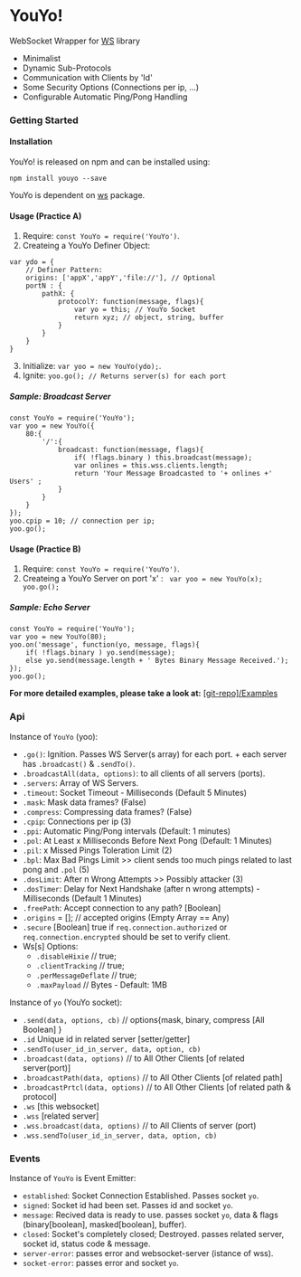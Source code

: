 # YouYo!
WebSocket Wrapper for [WS](https://github.com/websockets/ws) library
* Minimalist
* Dynamic Sub-Protocols
* Communication with Clients by 'Id'
* Some Security Options (Connections per ip, ...)
* Configurable Automatic Ping/Pong Handling

### Getting Started
#### Installation
YouYo! is released on npm and can be installed using:
```
npm install youyo --save
```
YouYo is dependent on [ws](https://www.npmjs.com/package/ws) package.
#### Usage (Practice A)
1. Require: `const YouYo = require('YouYo')`.
2. Createing a YouYo Definer Object:
```
var ydo = {
	// Definer Pattern:
	origins: ['appX','appY','file://'], // Optional
	portN : {
    	pathX: { 
    		protocolY: function(message, flags){
            	var yo = this; // YouYo Socket
                return xyz; // object, string, buffer
            }
    	}
    }
}
```
3. Initialize: `var yoo = new YouYo(ydo);`.
4. Ignite: `yoo.go(); // Returns server(s) for each port`
##### Sample: Broadcast Server
```
const YouYo = require('YouYo');
var yoo = new YouYo({
    80:{
        '/':{
            broadcast: function(message, flags){
                if( !flags.binary ) this.broadcast(message);
                var onlines = this.wss.clients.length;
                return 'Your Message Broadcasted to '+ onlines +' Users' ;
            }
        }
    }
});
yoo.cpip = 10; // connection per ip;
yoo.go();
```

#### Usage (Practice B)
1. Require: `const YouYo = require('YouYo')`.
2. Createing a YouYo Server on port 'x' : ` var yoo = new YouYo(x); yoo.go();`
##### Sample: Echo Server
```
const YouYo = require('YouYo');
var yoo = new YouYo(80);
yoo.on('message', function(yo, message, flags){
	if( !flags.binary ) yo.send(message);
    else yo.send(message.length + ' Bytes Binary Message Received.');
});
yoo.go();
```  

**For more detailed examples, please take a look at:** [[git-repo]/Examples](https://github.com/mhgolkar/YouYo/tree/master/Examples)

### Api
Instance of `YouYo` (yoo):  
* `.go()`: Ignition. Passes WS Server(s array) for each port. + each server has `.broadcast()` & `.sendTo()`.
* `.broadcastAll(data, options)`: to all clients of all servers (ports).
* `.servers`: Array of WS Servers.
* `.timeout`: Socket Timeout - Milliseconds (Default 5 Minutes)
* `.mask`: Mask data frames? (False)
* `.compress`: Compressing data frames? (False)
* `.cpip`: Connections per ip (3)
* `.ppi`: Automatic Ping/Pong intervals (Default: 1 minutes)
* `.pol`: At Least x Milliseconds Before Next Pong (Default: 1 Minutes)
* `.pil`: x Missed Pings Toleration Limit (2)
* `.bpl`: Max Bad Pings Limit >> client sends too much pings related to last pong and `.pol` (5)
* `.dosLimit`: After n Wrong Attempts >> Possibly attacker (3)
* `.dosTimer`: Delay for Next Handshake (after n wrong attempts) - Milliseconds (Default 1 Minutes)
* `.freePath`: Accept connection to any path? [Boolean]
* `.origins` = []; // accepted origins (Empty Array == Any)   
* `.secure` [Boolean] true if `req.connection.authorized` or `req.connection.encrypted` should be set to verify client.
* Ws[s] Options:
  * `.disableHixie` // true;
  * `.clientTracking` // true;
  * `.perMessageDeflate` // true;
  * `.maxPayload` // Bytes - Default: 1MB

Instance of `yo` (YouYo socket):  
* `.send(data, options, cb)` // options{mask, binary, compress [All Boolean] }
* `.id`  Unique id in related server [setter/getter]
* `.sendTo(user_id_in_server, data, option, cb)`
* `.broadcast(data, options)` // to All Other Clients [of related server(port)]
* `.broadcastPath(data, options)` // to All Other Clients [of related path]
* `.broadcastPrtcl(data, options)` // to All Other Clients [of related path & protocol]
* `.ws`  [this websocket]
* `.wss` [related server]
* `.wss.broadcast(data, options)` // to All Clients of server (port)
* `.wss.sendTo(user_id_in_server, data, option, cb)`

### Events
Instance of `YouYo` is Event Emitter:
* `established`: Socket Connection Established. Passes socket `yo`.  
* `signed`: Socket id had been set. Passes id and socket `yo`.  
* `message`: Recived data is ready to use. passes socket `yo`, data & flags (binary[boolean], masked[boolean], buffer).  
* `closed`: Socket's completely closed; Destroyed. passes related server, socket id, status code & message.  
* `server-error`: passes error and websocket-server (istance of wss).  
* `socket-error`: passes error and socket `yo`.  